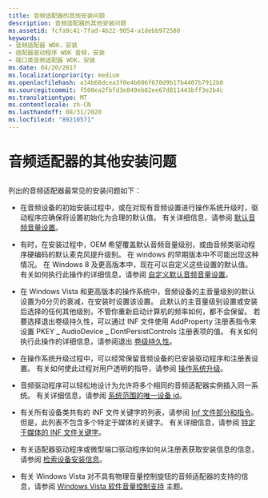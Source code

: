```yaml
---
title: 音频适配器的其他安装问题
description: 音频适配器的其他安装问题
ms.assetid: fcfa9c41-7fad-4b22-9054-a1debb972580
keywords:
- 音频适配器 WDK，安装
- 适配器驱动程序 WDK 音频，安装
- 端口类音频适配器 WDK，安装
ms.date: 04/20/2017
ms.localizationpriority: medium
ms.openlocfilehash: a14b68dcea3f0e4b606f670d9b17b4407b7912b0
ms.sourcegitcommit: f500ea2fbfd3e849eb82ee67d011443bff3e2b4c
ms.translationtype: MT
ms.contentlocale: zh-CN
ms.lasthandoff: 08/31/2020
ms.locfileid: "89210571"
---
```

# <a name="miscellaneous-installation-issues-for-an-audio-adapter"></a>音频适配器的其他安装问题


## <span id="miscellaneous_installation_issues_for_an_audio_adapter"></span><span id="MISCELLANEOUS_INSTALLATION_ISSUES_FOR_AN_AUDIO_ADAPTER"></span>


列出的音频适配器最常见的安装问题如下：

-   在音频设备的初始安装过程中，或在对现有音频设置进行操作系统升级时，驱动程序应确保将设置初始化为合理的默认值。 有关详细信息，请参阅 [默认音频音量设置](default-audio-volume-settings.md)。

-   有时，在安装过程中，OEM 希望覆盖默认音频音量级别，或由音频类驱动程序硬编码的默认麦克风提升级别。 在 windows 的早期版本中不可能出现这种情况。 在 Windows 8 及更高版本中，现在可以自定义这些设置的默认值。 有关如何执行此操作的详细信息，请参阅 [自定义默认音频音量设置](customizing-default-audio-volume-settings.md)。

-   在 Windows Vista 和更高版本的操作系统中，音频设备的主音量级别的默认设置为6分贝的衰减，在安装时设置该设置。 此默认的主音量级别设置或安装后选择的任何其他级别，不管你重新启动计算机的频率如何，都不会保留。 若要选择退出卷级持久性，可以通过 INF 文件使用 AddProperty 注册表指令来设置 PKEY \_ AudioDevice \_ DontPersistControls 注册表项的值。 有关如何执行此操作的详细信息，请参阅退出 [卷级持久性](opting-out-of-volume-level-persistence.md)。

-   在操作系统升级过程中，可以经常保留音频设备的已安装驱动程序和注册表设置。 有关如何使此过程对用户透明的指导，请参阅 [操作系统升级](operating-system-upgrades.md)。

-   音频驱动程序可以轻松地设计为允许将多个相同的音频适配器实例插入同一系统。 有关详细信息，请参阅 [系统范围的唯一设备 id](system-wide-unique-device-ids.md)。

-   有关所有设备类共有的 INF 文件关键字的列表，请参阅 [Inf 文件部分和指令](https://docs.microsoft.com/windows-hardware/drivers/install/inf-file-sections-and-directives)。 但是，此列表不包含多个特定于媒体的关键字。 有关详细信息，请参阅 [特定于媒体的 INF 文件关键字](media-specific-inf-file-keywords.md)。

-   有关适配器驱动程序或微型端口驱动程序如何从注册表获取安装信息的信息，请参阅 [检索设备安装信息](retrieving-device-setup-information.md)。

-   有关 Windows Vista 对不具有物理音量控制旋钮的音频适配器的支持的信息，请参阅 [Windows Vista 软件音量控制支持](./software-volume-control-support.md) 主题。

 

